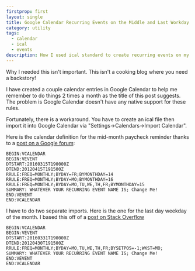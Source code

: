 ```yaml
---
firstprop: first
layout: single
title: Google Calendar Recurring Events on the Middle and Last Workday Days of Every Month
category: utility
tags:
  - calendar
  - ical
  - events
description: How I used ical standard to create recurring events on my google calendar.
---
```

Why I needed this isn't important.  This isn't a cooking blog where you need a backstory!

I have created a couple calendar entries in Google Calendar to help me remember to do things 2 times a month as the title of this post suggests. The problem is Google Calendar doesn't have any native support for these rules.

Fortunately, there is a workaround.  You have to create an ical file then import it into Google Calendar via "Settings->Calendars->Import Calendar".

Here is the calendar definition for the mid-month paycheck reminder thanks to a [post on a Google forum](https://productforums.google.com/d/msg/calendar/FQfiYgLkeco/3kZB1tPcIVkJ):

```
BEGIN:VCALENDAR
BEGIN:VEVENT
DTSTART:20160315T190000Z
DTEND:20120415T191500Z
RRULE:FREQ=MONTHLY;BYDAY=FR;BYMONTHDAY=14
RRULE:FREQ=MONTHLY;BYDAY=MO;BYMONTHDAY=16
RRULE:FREQ=MONTHLY;BYDAY=MO,TU,WE,TH,FR;BYMONTHDAY=15
SUMMARY: WHATEVER YOUR RECURRING EVENT NAME IS; Change Me!
END:VEVENT
END:VCALENDAR
```

I have to do two separate imports.  Here is the one for the last day weekday of the month.  I based this off of a [post on Stack Overflow](http://webapps.stackexchange.com/a/17531)

```
BEGIN:VCALENDAR
BEGIN:VEVENT
DTSTART:20160331T190000Z
DTEND:20120430T191500Z
RRULE:FREQ=MONTHLY;BYDAY=MO,TU,WE,TH,FR;BYSETPOS=-1;WKST=MO;
SUMMARY: WHATEVER YOUR RECURRING EVENT NAME IS; Change Me!
END:VEVENT
END:VCALENDAR
```
